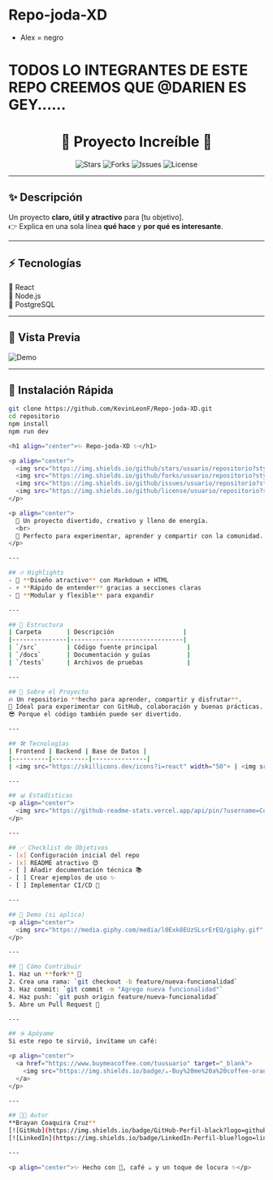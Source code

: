 # Repo-joda-XD
* Alex = negro
# TODOS LO INTEGRANTES DE ESTE REPO CREEMOS QUE @DARIEN ES GEY......

<h1 align="center">🚀 Proyecto Increíble 🚀</h1>

<p align="center">
  <img src="https://img.shields.io/github/stars/usuario/repositorio?style=social" alt="Stars">
  <img src="https://img.shields.io/github/forks/usuario/repositorio?style=social" alt="Forks">
  <img src="https://img.shields.io/github/issues/usuario/repositorio" alt="Issues">
  <img src="https://img.shields.io/github/license/usuario/repositorio" alt="License">
</p>

---

## ✨ Descripción
Un proyecto **claro, útil y atractivo** para [tu objetivo].  
👉 Explica en una sola línea **qué hace** y **por qué es interesante**.  

---

## ⚡ Tecnologías
🔹 React  
🔹 Node.js  
🔹 PostgreSQL  

---

## 📸 Vista Previa
![Demo](https://via.placeholder.com/800x400)

---

## 🚀 Instalación Rápida
```bash
git clone https://github.com/KevinLeonF/Repo-joda-XD.git
cd repositorio
npm install
npm run dev

<h1 align="center">✨ Repo-joda-XD ✨</h1>

<p align="center">
  <img src="https://img.shields.io/github/stars/usuario/repositorio?style=for-the-badge" alt="Stars">
  <img src="https://img.shields.io/github/forks/usuario/repositorio?style=for-the-badge" alt="Forks">
  <img src="https://img.shields.io/github/issues/usuario/repositorio?style=for-the-badge" alt="Issues">
  <img src="https://img.shields.io/github/license/usuario/repositorio?style=for-the-badge" alt="License">
</p>

<p align="center">
  🚀 Un proyecto divertido, creativo y lleno de energía.  
  <br>
  🌟 Perfecto para experimentar, aprender y compartir con la comunidad.
</p>

---

## 🔥 Highlights
- 🎨 **Diseño atractivo** con Markdown + HTML  
- ⚡ **Rápido de entender** gracias a secciones claras  
- 🧩 **Modular y flexible** para expandir  

---

## 📂 Estructura
| Carpeta       | Descripción                   |
|---------------|-------------------------------|
| `/src`        | Código fuente principal        |
| `/docs`       | Documentación y guías          |
| `/tests`      | Archivos de pruebas            |

---

## 🚀 Sobre el Proyecto
🔥 Un repositorio **hecho para aprender, compartir y disfrutar**.  
🎯 Ideal para experimentar con GitHub, colaboración y buenas prácticas.  
😎 Porque el código también puede ser divertido.  

---

## 🛠️ Tecnologías
| Frontend | Backend | Base de Datos |
|----------|----------|---------------|
| <img src="https://skillicons.dev/icons?i=react" width="50"> | <img src="https://skillicons.dev/icons?i=nodejs" width="50"> | <img src="https://skillicons.dev/icons?i=postgres" width="50"> |

---

## 📊 Estadísticas
<p align="center">
  <img src="https://github-readme-stats.vercel.app/api/pin/?username=CoaquiraBrayan&repo=Repo-joda-XD&theme=radical" alt="Repo Stats">
</p>

---

## ✅ Checklist de Objetivos
- [x] Configuración inicial del repo  
- [x] README atractivo 😍  
- [ ] Añadir documentación técnica 📚  
- [ ] Crear ejemplos de uso ✨  
- [ ] Implementar CI/CD 🚀  

---

## 🎥 Demo (si aplica)
<p align="center">
  <img src="https://media.giphy.com/media/l0Exk8EUzSLsrErEQ/giphy.gif" width="400">
</p>

---

## 🤝 Cómo Contribuir
1. Haz un **fork** 🍴  
2. Crea una rama: `git checkout -b feature/nueva-funcionalidad`  
3. Haz commit: `git commit -m "Agrego nueva funcionalidad"`  
4. Haz push: `git push origin feature/nueva-funcionalidad`  
5. Abre un Pull Request 🚀  

---

## ☕ Apóyame
Si este repo te sirvió, invítame un café:  

<p align="center">
  <a href="https://www.buymeacoffee.com/tuusuario" target="_blank">
    <img src="https://img.shields.io/badge/☕-Buy%20me%20a%20coffee-orange?style=for-the-badge">
  </a>
</p>

---

## 👨‍💻 Autor
**Brayan Coaquira Cruz**  
[![GitHub](https://img.shields.io/badge/GitHub-Perfil-black?logo=github)](https://github.com/CoaquiraBrayan) 
[![LinkedIn](https://img.shields.io/badge/LinkedIn-Perfil-blue?logo=linkedin)](https://linkedin.com/in/tuusuario)

---

<p align="center">✨ Hecho con 💖, café ☕ y un toque de locura ✨</p>